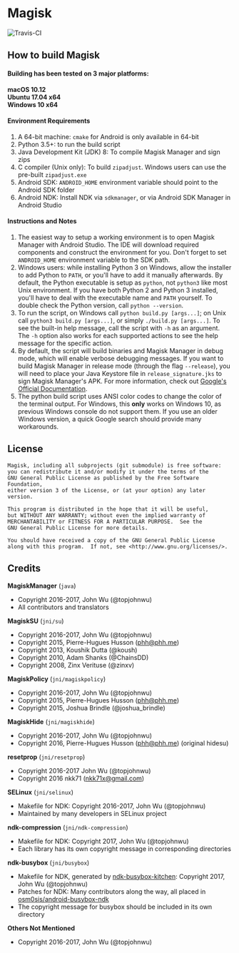 # Magisk
![Travis-CI](https://api.travis-ci.org/TheComputerGuy96/Magisk.svg?branch=travisci-dev)

## How to build Magisk

#### Building has been tested on 3 major platforms:

**macOS 10.12**  
**Ubuntu 17.04 x64**  
**Windows 10 x64**

#### Environment Requirements

1. A 64-bit machine: `cmake` for Android is only available in 64-bit
2. Python 3.5+: to run the build script
3. Java Development Kit (JDK) 8: To compile Magisk Manager and sign zips
4. C compiler (Unix only): To build `zipadjust`. Windows users can use the pre-built `zipadjust.exe`
5. Android SDK: `ANDROID_HOME` environment variable should point to the Android SDK folder
6. Android NDK: Install NDK via `sdkmanager`, or via Android SDK Manager in Android Studio

#### Instructions and Notes

1. The easiest way to setup a working environment is to open Magisk Manager with Android Studio. The IDE will download required components and construct the environment for you. Don't forget to set `ANDROID_HOME` environment variable to the SDK path.
2. Windows users: while installing Python 3 on Windows, allow the installer to add Python to `PATH`, or you'll have to add it manually afterwards. By default, the Python executable is setup as `python`, not `python3` like most Unix environment. If you have both Python 2 and Python 3 installed, you'll have to deal with the executable name and `PATH` yourself. To double check the Python version, call `python --version`.
3. To run the script, on Windows call `python build.py [args...]`; on Unix call `python3 build.py [args...]`, or simply `./build.py [args...]`. To see the built-in help message, call the script with `-h` as an argument. The `-h` option also works for each supported actions to see the help message for the specific action.
4. By default, the script will build binaries and Magisk Manager in debug mode, which will enable verbose debugging messages. If you want to build Magisk Manager in release mode (through the flag `--release`), you will need to place your Java Keystore file in `release_signature.jks` to sign Magisk Manager's APK. For more information, check out [Google's Official Documentation](https://developer.android.com/studio/publish/app-signing.html#signing-manually).
5. The python build script uses ANSI color codes to change the color of the terminal output. For Windows, this **only** works on Windows 10, as previous Windows console do not support them. If you use an older Windows version, a quick Google search should provide many workarounds.


## License

```
Magisk, including all subprojects (git submodule) is free software:
you can redistribute it and/or modify it under the terms of the 
GNU General Public License as published by the Free Software Foundation, 
either version 3 of the License, or (at your option) any later version.

This program is distributed in the hope that it will be useful,
but WITHOUT ANY WARRANTY; without even the implied warranty of
MERCHANTABILITY or FITNESS FOR A PARTICULAR PURPOSE.  See the
GNU General Public License for more details.

You should have received a copy of the GNU General Public License
along with this program.  If not, see <http://www.gnu.org/licenses/>.
```

## Credits

**MagiskManager** (`java`)

* Copyright 2016-2017, John Wu (@topjohnwu)
* All contributors and translators

**MagiskSU** (`jni/su`)

* Copyright 2016-2017, John Wu (@topjohnwu)
* Copyright 2015, Pierre-Hugues Husson (phh@phh.me)
* Copyright 2013, Koushik Dutta (@koush)
* Copyright 2010, Adam Shanks (@ChainsDD)
* Copyright 2008, Zinx Verituse (@zinxv)

**MagiskPolicy** (`jni/magiskpolicy`)

* Copyright 2016-2017, John Wu (@topjohnwu)
* Copyright 2015, Pierre-Hugues Husson (phh@phh.me)
* Copyright 2015, Joshua Brindle (@joshua_brindle)

**MagiskHide** (`jni/magiskhide`)

* Copyright 2016-2017, John Wu (@topjohnwu)
* Copyright 2016, Pierre-Hugues Husson (phh@phh.me) (original hidesu)

**resetprop** (`jni/resetprop`)

 * Copyright 2016-2017 John Wu (@topjohnwu)
 * Copyright 2016 nkk71 (nkk71x@gmail.com)

**SELinux** (`jni/selinux`)

* Makefile for NDK: Copyright 2016-2017, John Wu (@topjohnwu)
* Maintained by many developers in SELinux project

**ndk-compression** (`jni/ndk-compression`)

* Makefile for NDK: Copyright 2017, John Wu (@topjohnwu)
* Each library has its own copyright message in corresponding directories

**ndk-busybox** (`jni/busybox`)

* Makefile for NDK, generated by [ndk-busybox-kitchen](https://github.com/topjohnwu/ndk-busybox-kitchen): Copyright 2017, John Wu (@topjohnwu)
* Patches for NDK: Many contributors along the way, all placed in [osm0sis/android-busybox-ndk](https://github.com/osm0sis/android-busybox-ndk)
* The copyright message for busybox should be included in its own directory

**Others Not Mentioned**

* Copyright 2016-2017, John Wu (@topjohnwu)
